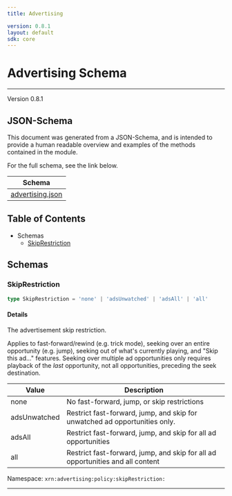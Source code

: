 ```yaml
---
title: Advertising

version: 0.8.1
layout: default
sdk: core
---
```

# Advertising Schema
---
Version 0.8.1


## JSON-Schema
This document was generated from a JSON-Schema, and is intended to provide a human readable overview and examples of the methods contained in the module.

For the full schema, see the link below.

| Schema |
|--------|
| [advertising.json](https://github.com/rdkcentral/firebolt-openrpc/blob/feature/badger-parity/src/schemas/advertising.json) |

## Table of Contents
 
 - Schemas
    - [SkipRestriction](#skiprestriction)


## Schemas

### SkipRestriction

```typescript
type SkipRestriction = 'none' | 'adsUnwatched' | 'adsAll' | 'all'
```





#### Details

The advertisement skip restriction.

Applies to fast-forward/rewind (e.g. trick mode), seeking over an entire opportunity (e.g. jump), seeking out of what's currently playing, and "Skip this ad..." features. Seeking over multiple ad opportunities only requires playback of the _last_ opportunity, not all opportunities, preceding the seek destination.

| Value        | Description                                                                    |
|--------------|--------------------------------------------------------------------------------|
| none         |No fast-forward, jump, or skip restrictions                                    |
| adsUnwatched | Restrict fast-forward, jump, and skip for unwatched ad opportunities only.     |
| adsAll       | Restrict fast-forward, jump, and skip for all ad opportunities                 |
| all          | Restrict fast-forward, jump, and skip for all ad opportunities and all content |

Namespace: `xrn:advertising:policy:skipRestriction:`




---


